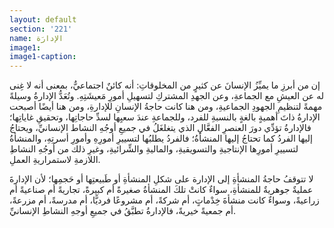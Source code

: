 ```yaml
---
layout: default
section: '221'
name: الإدارَة
image1: 
image1-caption: 
---
```


إن من أبرزِ ما يميِّزُ الإنسانَ عن كثيرٍ من المخلوقاتِ: أنه كائنٌ اجتماعيٌّ، بمعنى أنه لا غِنى له عن العيشِ مع الجماعةِ، وعن الجهدِ المشتركِ لتسهيلِ أمورِ مَعيشَتِهِ. وتُعَدُّ الإدارةُ وسيلةً مهمةً لتنظيمِ الجهودِ الجماعيةِ، ومن هنا كانت حاجةُ الإنسانِ للإدارةِ، ومن هنا أيضًا أصبحت الإدارةُ ذاتَ أهميةٍ بالغةٍ بالنسبةِ للفرد، وللجماعةِ عندَ سعيِها لسدِّ حاجاتِها، وتحقيقِ غاياتِها؛ فالإدارةُ تؤدِّي دورَ العنصرِ الفعَّالِ الذي يتغلغَلُ في جميعِ أوجُهِ النشاط الإنسانيِّ، ويحتاجُ إليها الفردُ كما تحتاجُ إليها المنشأةُ؛ فالفردُ يطلبُها لتسييرِ أمورِهِ وأمورِ أسرتِهِ، والمنشأةُ لتسييرِ أمورِها الإنتاجيةِ والتسويقيةِ، والماليةِ والشِّرائيةِ، وغيرِ ذلك من أوجُهِ النشاطِ اللازمةِ لاستمراريةِ العملِ.

لا تتوقفُ حاجةُ المنشأةِ إلى الإدارة على شكلِ المنشأةِ أو طَبيعتِها أو حَجمِها؛ لأن الإدارةَ عمليةٌ جوهريةٌ للمنشأةِ، سواءٌ كانتْ تلكَ المنشأةُ صغيرةً أم كبيرةً، تجاريةً أم صناعيةً أم زراعيةً، وسواءٌ كانت منشأةَ خِدْماتٍ، أم شركةً، أم مشروعًا فرديًّا، أم مدرسةً، أم مزرعةً، أم جمعيةً خيريةً، فالإدارةُ تطبَّقُ في جميعِ أوجهِ النشاطِ الإنسانيِّ.

